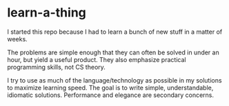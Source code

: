# learn-a-thing

I started this repo because I had to learn a bunch of new stuff in a matter of weeks.

The problems are simple enough that they can often be solved in under an hour, but yield a useful product. They also emphasize practical programming skills, not CS theory.

I try to use as much of the language/technology as possible in my solutions to maximize learning speed. The goal is to write simple, understandable, idiomatic solutions. Performance and elegance are secondary concerns.
